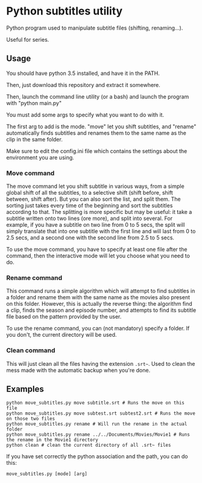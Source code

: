 # Python subtitles utility
Python program used to manipulate subtitle files (shifting, renaming...).

Useful for series.

## Usage
You should have python 3.5 installed, and have it in the PATH.

Then, just download this repository and extract it somewhere.

Then, launch the command line utility (or a bash) and launch the program with "python main.py"

You must add some args to specify what you want to do with it.

The first arg to add is the mode. "move" let you shift subtitles, and "rename" automatically finds
subtitles and renames them to the same name as the clip in the same folder.

Make sure to edit the config.ini file which contains the settings about the environment you are using.

### Move command
The move command let you shift subtitle in various ways, from a simple global shift of all the subtitles,
to a selective shift (shift before, shift between, shift after). But you can also sort the list, and split them.
The sorting just takes every time of the beginning and sort the subtitles according to that.
The splitting is more specific but may be useful: it take a subtitle written onto two lines (ore more),
and split into several. For example, if you have a subtitle on two line from 0 to 5 secs, the split will
simply translate that into one subtitle with the first line and will last from 0 to 2.5 secs,
and a second one with the second line from 2.5 to 5 secs.

To use the move command, you have to specify at least one file after the command, then the interactive mode will let
you choose what you need to do.

### Rename command
This command runs a simple algorithm which will attempt to find subtitles in a folder and rename them with the same
name as the movies also present on this folder. However, this is actually the reverse thing: the algorithm find a clip,
finds the season and episode number, and attempts to find its subtitle file based on the pattern provided by the user.

To use the rename command, you can (not mandatory) specify a folder. If you don't, the current directory will be used.

### Clean command
This will just clean all the files having the extension `.srt~`. Used to clean the mess made with the automatic backup
when you're done.

## Examples
```
python move_subtitles.py move subtitle.srt # Runs the move on this file
python move_subtitles.py move subtest.srt subtest2.srt # Runs the move on those two files
python move_subtitles.py rename # Will run the rename in the actual folder
python move_subtitles.py rename ../../Documents/Movies/Movie1 # Runs the rename in the Movie1 directory
python clean # clean the current directory of all .srt~ files
```

If you have set correctly the python association and the path, you can do this:
```
move_subtitles.py [mode] [arg]
```

